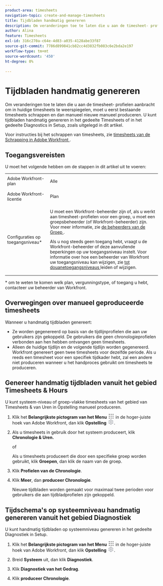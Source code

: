 ```yaml
---
product-area: timesheets
navigation-topic: create-and-manage-timesheets
title: Tijdbladen handmatig genereren
description: Om veranderingen toe te laten die u aan de timesheet- profielen aanbracht om in huidige timesheets te weerspiegelen, moet u eerst bestaande timesheets schrappen en dan manueel nieuwe manueel produceren. U kunt tijdbladen handmatig genereren in het gedeelte Timesheets of in het gedeelte Diagnostics in Setup, zoals uitgelegd in dit artikel.
author: Alina
feature: Timesheets
exl-id: 316c270a-c64e-4d83-a035-4128abe33f87
source-git-commit: 7786d899841cb82cc4d3832fb083c6e2bda2e197
workflow-type: tm+mt
source-wordcount: '450'
ht-degree: 0%

---
```


# Tijdbladen handmatig genereren

Om veranderingen toe te laten die u aan de timesheet- profielen aanbracht om in huidige timesheets te weerspiegelen, moet u eerst bestaande timesheets schrappen en dan manueel nieuwe manueel produceren. U kunt tijdbladen handmatig genereren in het gedeelte Timesheets of in het gedeelte Diagnostics in Setup, zoals uitgelegd in dit artikel.

Voor instructies bij het schrappen van timesheets, zie [ timesheets van de Schrapping in Adobe Workfront ](../../timesheets/create-and-manage-timesheets/delete-timesheets.md).

## Toegangsvereisten

U moet het volgende hebben om de stappen in dit artikel uit te voeren:

<table style="table-layout:auto"> 
 <col> 
 <col> 
 <tbody> 
  <tr> 
   <td role="rowheader">Adobe Workfront-plan</td> 
   <td> <p>Alle</p> </td> 
  </tr> 
  <tr> 
   <td role="rowheader">Adobe Workfront-licentie</td> 
   <td> <p>Plan </p> </td> 
  </tr> 
  <tr> 
   <td role="rowheader">Configuraties op toegangsniveau*</td> 
   <td> <p>U moet een Workfront-beheerder zijn of, als u werkt aan timesheet-profielen voor een groep, u moet een groepsbeheerder (of Workfront-beheerder) zijn. Voor meer informatie, zie <a href="../../administration-and-setup/manage-groups/group-roles/group-administrators.md" class="MCXref xref"> de beheerders van de Groep </a>.</p> <p>Als u nog steeds geen toegang hebt, vraagt u de Workfront-beheerder of deze aanvullende beperkingen op uw toegangsniveau instelt. Voor informatie over hoe een beheerder van Workfront uw toegangsniveau kan wijzigen, zie <a href="../../administration-and-setup/add-users/configure-and-grant-access/create-modify-access-levels.md" class="MCXref xref"> tot douanetoegangsniveaus </a> leiden of wijzigen.</p> </td> 
  </tr> 
 </tbody> 
</table>

&#42; om te weten te komen welk plan, vergunningstype, of toegang u hebt, contacteer uw beheerder van Workfront.

## Overwegingen over manueel geproduceerde timesheets

Wanneer u handmatig tijdbladen genereert:

* Ze worden gegenereerd op basis van de tijdlijnprofielen die aan uw gebruikers zijn gekoppeld. De gebruikers die geen chronologieprofielen verbonden aan hen hebben ontvangen geen timesheets. 
* Alleen de huidige tijdlijn en de volgende tijdlijn worden gegenereerd. Workfront genereert geen twee timesheets voor dezelfde periode. Als u reeds een timesheet voor een specifiek tijdkader hebt, zal een andere niet produceren wanneer u het handproces gebruikt om timesheets te produceren.

## Genereer handmatig tijdbladen vanuit het gebied Timesheets &amp; Hours

U kunt systeem-niveau of groep-vlakke timesheets van het gebied van Timesheets &amp; van Uren in Opstelling manueel produceren.

1. Klik het **Belangrijkste pictogram van het Menu** ![](assets/main-menu-icon.png) in de hoger-juiste hoek van Adobe Workfront, dan klik **Opstelling** ![](assets/gear-icon-settings.png).

1. Als u timesheets in gebruik door het systeem produceert, klik **Chronologie &amp; Uren.**

   of

   Als u timesheets produceert die door een specifieke groep worden gebruikt, klik **Groepen**, dan klik de naam van de groep.

1. Klik **Profielen van de Chronologie**.
1. Klik **Meer**, dan **produceer Chronologie**.

   Nieuwe tijdbladen worden gemaakt voor maximaal twee perioden voor gebruikers die aan tijdbladprofielen zijn gekoppeld.

## Tijdschema&#39;s op systeemniveau handmatig genereren vanuit het gebied Diagnostiek

U kunt handmatig tijdbladen op systeemniveau genereren in het gedeelte Diagnostiek in Setup.

1. Klik het **Belangrijkste pictogram van het Menu** ![](assets/main-menu-icon.png) in de hoger-juiste hoek van Adobe Workfront, dan klik **Opstelling** ![](assets/gear-icon-settings.png).

1. Breid **Systeem** uit, dan klik **Diagnostiek**.

1. Klik **Diagnostiek van het Gedrag**. 
1. Klik **produceer Chronologie**.
